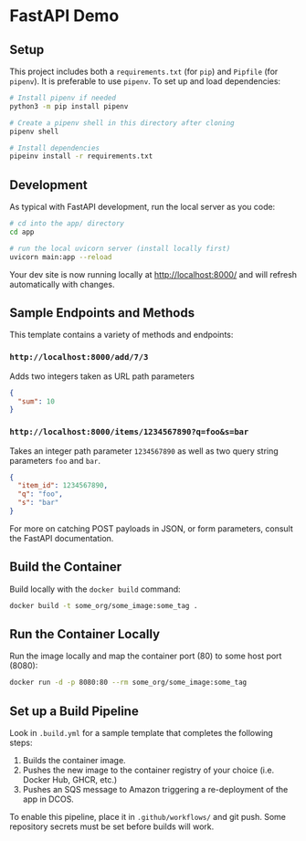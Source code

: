 # FastAPI Demo

## Setup

This project includes both a `requirements.txt` (for `pip`) and `Pipfile` (for `pipenv`).
It is preferable to use `pipenv`. To set up and load dependencies:

```bash
# Install pipenv if needed
python3 -m pip install pipenv

# Create a pipenv shell in this directory after cloning
pipenv shell

# Install dependencies
pipeinv install -r requirements.txt
```

## Development

As typical with FastAPI development, run the local server as you code:
```bash
# cd into the app/ directory
cd app

# run the local uvicorn server (install locally first)
uvicorn main:app --reload
```

Your dev site is now running locally at [http://localhost:8000/](http://localhost:8000/)
and will refresh automatically with changes.

## Sample Endpoints and Methods

This template contains a variety of methods and endpoints:

### `http://localhost:8000/add/7/3`

Adds two integers taken as URL path parameters
```json
{
  "sum": 10
}
```

### `http://localhost:8000/items/1234567890?q=foo&s=bar`

Takes an integer path parameter `1234567890` as well as two query string parameters `foo` and `bar`.

```json
{
  "item_id": 1234567890,
  "q": "foo",
  "s": "bar"
}
```

For more on catching POST payloads in JSON, or form parameters, consult the FastAPI documentation.

## Build the Container

Build locally with the `docker build` command:
```bash
docker build -t some_org/some_image:some_tag .
```

## Run the Container Locally

Run the image locally and map the container port (80) to some host port (8080):
```bash
docker run -d -p 8080:80 --rm some_org/some_image:some_tag
```

## Set up a Build Pipeline

Look in `.build.yml` for a sample template that completes the following steps:

1. Builds the container image.
2. Pushes the new image to the container registry of your choice (i.e. Docker Hub, GHCR, etc.)
3. Pushes an SQS message to Amazon triggering a re-deployment of the app in DCOS.

To enable this pipeline, place it in `.github/workflows/` and git push. Some repository secrets must be set before builds will work.
